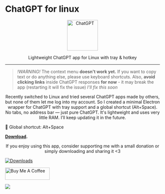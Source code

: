 # ChatGPT for linux

<p align="center">
  <img width="100" src="./public/ChatGPT.png" alt="ChatGPT">
  <p align="center">Lightweight ChatGPT app for Linux with tray &amp; hotkey</p>
</p>


---

> *!WARNING!*
> The context menu **doesn't work yet.** If you want to copy text or do anything else, please use keyboard shortcuts. Also, **avoid clicking links** inside ChatGPT responses **for now** - it may break the app (restarting it will fix the issue)
> *I'll fix this soon*

<p align="center">Recently switched to Linux and tried several ChatGPT apps made by others, but none of them let me log into my account. So I created a minimal Electron wrapper for ChatGPT with tray support and a global shortcut (Alt+Space). No tabs, no address bar — just pure ChatGPT. It's lightweight and uses very little RAM. I’ll keep updating it in the future.

🔧 Global shortcut: Alt+Space

**[Download](https://github.com/lencx/ChatGPT/tree/release-v1.1.0).**

<p align="center">If you enjoy using this app, consider supporting me with a small donation or simply downloading and sharing it <3</p>
</p>

[![Downloads](https://img.shields.io/github/downloads/StormyRouge104/ChatGPT-for-linux/total.svg?style=flat-square)](https://github.com/StormyRouge104/ChatGPT-for-linux/releases)

<a href="https://www.buymeacoffee.com/" target="_blank"><img src="" alt="Buy Me A Coffee" style="height: 40px !important;width: 145px !important;" ></a>


![](./docs/static/chatgpt-v2.gif)
